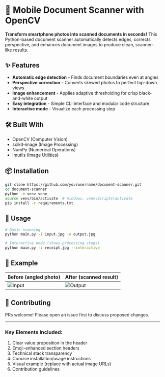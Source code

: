 # 📄 Mobile Document Scanner with OpenCV

**Transform smartphone photos into scanned documents in seconds!** This Python-based document scanner automatically detects edges, corrects perspective, and enhances document images to produce clean, scanner-like results.

## ✨ Features

- **Automatic edge detection** - Finds document boundaries even at angles
- **Perspective correction** - Converts skewed photos to perfect top-down views
- **Image enhancement** - Applies adaptive thresholding for crisp black-and-white output
- **Easy integration** - Simple CLI interface and modular code structure
- **Interactive mode** - Visualize each processing step

## 🛠️ Built With

- OpenCV (Computer Vision)
- scikit-image (Image Processing)
- NumPy (Numerical Operations)
- imutils (Image Utilities)

## 📦 Installation

```bash
git clone https://github.com/yourusername/document-scanner.git
cd document-scanner
python -m venv venv
source venv/bin/activate  # Windows: venv\Scripts\activate
pip install -r requirements.txt
```

## 🚀 Usage

```bash
# Basic scanning
python main.py -i input.jpg -o output.jpg

# Interactive mode (shows processing steps)
python main.py -i receipt.jpg --interactive
```

## 📸 Example

**Before** (angled photo) | **After** (scanned result)
---|---
![Input]("P:\DocScanner\myfile.jpg") | ![Output]("P:\DocScanner\myfile_scanned.jpg")

## 🤝 Contributing

PRs welcome! Please open an issue first to discuss proposed changes.

---

### Key Elements Included:
1. Clear value proposition in the header
2. Emoji-enhanced section headers
3. Technical stack transparency
4. Concise installation/usage instructions
5. Visual example (replace with actual image URLs)
6. Contribution guidelines
